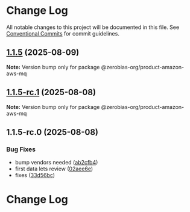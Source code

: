 # Change Log

All notable changes to this project will be documented in this file.
See [Conventional Commits](https://conventionalcommits.org) for commit guidelines.

## [1.1.5](https://github.com/zerobias-org/product/compare/@zerobias-org/product-amazon-aws-mq@1.1.5-rc.1...@zerobias-org/product-amazon-aws-mq@1.1.5) (2025-08-09)

**Note:** Version bump only for package @zerobias-org/product-amazon-aws-mq





## [1.1.5-rc.1](https://github.com/zerobias-org/product/compare/@zerobias-org/product-amazon-aws-mq@1.1.5-rc.0...@zerobias-org/product-amazon-aws-mq@1.1.5-rc.1) (2025-08-08)

**Note:** Version bump only for package @zerobias-org/product-amazon-aws-mq





## 1.1.5-rc.0 (2025-08-08)


### Bug Fixes

* bump vendors needed ([ab2cfb4](https://github.com/zerobias-org/product/commit/ab2cfb4a9cf2e3008e08b068f98011fec096c932))
* first data lets review ([02aee6e](https://github.com/zerobias-org/product/commit/02aee6e8c4f11675de7c63a00f4c8254a67a4dd7))
* fixes ([33d56bc](https://github.com/zerobias-org/product/commit/33d56bcaedf3fa5e3939a33c0fb57eda53539d05))





# Change Log
